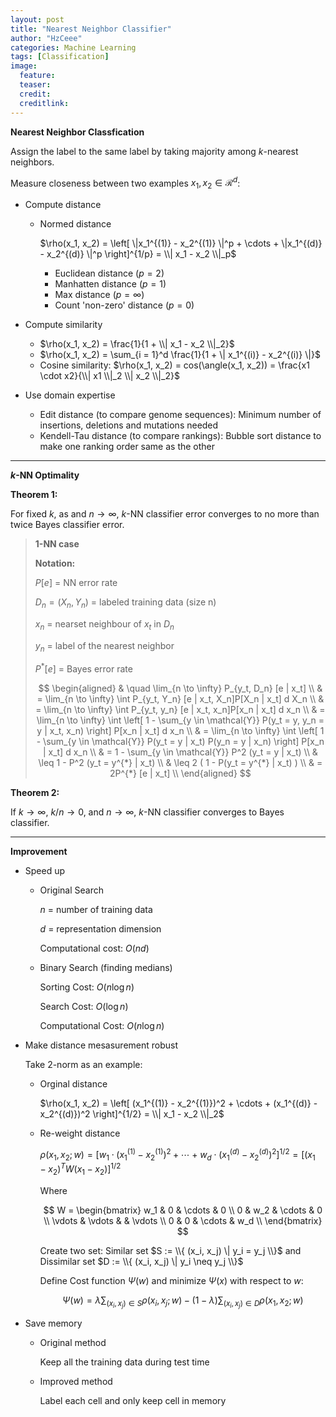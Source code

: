 ```yaml
---
layout: post
title: "Nearest Neighbor Classifier"
author: "HzCeee"
categories: Machine Learning
tags: [Classification]
image:
  feature: 
  teaser: 
  credit:
  creditlink:
---
```


__Nearest Neighbor Classfication__

Assign the label to the same label by taking majority among $k$-nearest neighbors.

Measure closeness between two examples $x_1, x_2 \in \mathcal{R}^d$:

- Compute distance

  - Normed distance

    $\rho(x_1, x_2) = \left[ \|x_1^{(1)} - x_2^{(1)} \|^p + \cdots + \|x_1^{(d)} - x_2^{(d)} \|^p \right]^{1/p} = \\| x_1 - x_2 \\|_p$

    - Euclidean distance ($p = 2$)
    - Manhatten distance ($p = 1$)
    - Max distance ($p = \infty$)
    - Count 'non-zero' distance ($p = 0$)

- Compute similarity

  - $\rho(x_1, x_2) = \frac{1}{1 + \\| x_1 - x_2 \\|_2}$
  - $\rho(x_1, x_2) = \sum_{i = 1}^d \frac{1}{1 + \| x_1^{(i)} - x_2^{(i)} \|}$
  - Cosine similarity: $\rho(x_1, x_2) = cos(\angle(x_1, x_2)) = \frac{x1 \cdot x2}{\\| x1 \\|_2 \\| x_2 \\|_2}$

- Use domain expertise

  - Edit distance (to compare genome sequences): Minimum number of insertions, deletions and mutations needed
  - Kendell-Tau distance (to compare rankings): Bubble sort distance to make one ranking order same as the other

---

__$k$-NN Optimality__

__Theorem 1:__

For fixed $k$, as and $n \to \infty$, $k$-NN classifier error converges to no more than twice Bayes classifier error.

> __1-NN case__
>
> __Notation:__
>
> $P[e]$ = NN error rate
> 
> $D_n = (X_n, Y_n)$ = labeled training data (size n)
> 
> $x_n$ = nearset neighbour of $x_t$ in $D_n$
> 
> $y_n$ = label of the nearest neighbor
> 
> $P^{*}[e]$ = Bayes error rate
>
> $$
> \begin{aligned}
> & \quad \lim_{n \to \infty} P_{y_t, D_n} [e | x_t] \\
> & = \lim_{n \to \infty} \int P_{y_t, Y_n} [e | x_t, X_n]P[X_n | x_t] d X_n \\
> & = \lim_{n \to \infty} \int P_{y_t, y_n} [e | x_t, x_n]P[x_n | x_t] d x_n \\
> & = \lim_{n \to \infty} \int \left[ 1 - \sum_{y \in \mathcal{Y}} P(y_t = y, y_n = y | x_t, x_n) \right] P[x_n | x_t] d x_n \\
> & = \lim_{n \to \infty} \int \left[ 1 - \sum_{y \in \mathcal{Y}} P(y_t = y | x_t) P(y_n = y | x_n) \right] P[x_n | x_t] d x_n \\
> & = 1 - \sum_{y \in \mathcal{Y}} P^2 (y_t = y | x_t) \\
> & \leq 1 - P^2 (y_t = y^{*} | x_t) \\
> & \leq 2 ( 1 - P(y_t = y^{*} | x_t) ) \\
> & = 2P^{*} [e | x_t] \\
> \end{aligned}
> $$
>

__Theorem 2:__

If $k \to \infty$, $k/n \to 0$, and $n \to \infty$, $k$-NN classifier converges to Bayes classifier.

---

__Improvement__

- Speed up

  - Original Search

    $n$ = number of training data

    $d$ = representation dimension

    Computational cost: $O(nd)$

  - Binary Search (finding medians)

    Sorting Cost: $O(n \log n)$

    Search Cost: $O(\log n)$

    Computational Cost: $O(n \log n)$

- Make distance mesasurement robust

  Take 2-norm as an example:

  - Orginal distance

    $\rho(x_1, x_2) = \left[ (x_1^{(1)} - x_2^{(1)})^2 + \cdots + (x_1^{(d)} - x_2^{(d)})^2 \right]^{1/2} = \\| x_1 - x_2 \\|_2$

  - Re-weight distance

    $\rho(x_1, x_2; w) = \left[ w_1 \cdot (x_1^{(1)} - x_2^{(1)})^2 + \cdots + w_d \cdot (x_1^{(d)} - x_2^{(d)})^2 \right]^{1/2} = \left[ (x_1 - x_2)^T W (x_1 - x_2) \right]^{1/2}$

    Where

    $$
    W = 
    \begin{bmatrix}
    w_1 & 0 & \cdots & 0 \\
    0 & w_2 & \cdots & 0 \\
    \vdots & \vdots & & \vdots \\
    0 & 0 & \cdots & w_d \\
    \end{bmatrix}
    $$

    Create two set: Similar set $S := \\{ (x_i, x_j) \| y_i = y_j \\}$ and Dissimilar set $D := \\{ (x_i, x_j) \| y_i \neq y_j \\}$

    Define Cost function $\Psi(w)$ and minimize $\Psi(x)$ with respect to $w$:

    $$
    \Psi(w) = \lambda \sum_{(x_i, x_j) \in S} \rho (x_i, x_j; w) - (1 - \lambda) \sum_{(x_i, x_j) \in D} \rho(x_1, x_2; w)
    $$

- Save memory

  - Original method

    Keep all the training data during test time

  - Improved method

    Label each cell and only keep cell in memory

